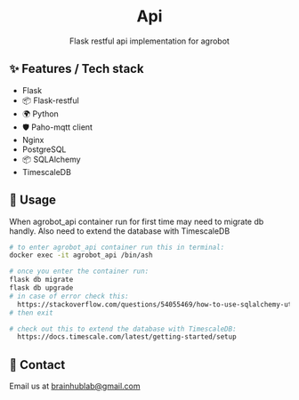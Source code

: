<div align="center">
  <h1>Api</h1>
  <p>Flask restful api implementation for agrobot</p>
  <!--
  optional images (remove <-- arrows and use this layout if you need)

  <p align="middle">
    <img height="160" src="./images/cbm.jpg">
    <img height="160" src="./images/earth.png">
    <img height="160" src="./images/nature.png">
  </p>
  -->
</div>

## ✨ Features / Tech stack
-   Flask
- 📦 Flask-restful
- 🌍 Python
- 🛡 Paho-mqtt client
-   Nginx
-   PostgreSQL
- 📦 SQLAlchemy
-   TimescaleDB


## 🔨 Usage
<p>When agrobot_api container run for first time may need to migrate db handly. Also need to extend the database with TimescaleDB </p>

```bash
# to enter agrobot_api container run this in terminal:
docker exec -it agrobot_api /bin/ash

# once you enter the container run:
flask db migrate
flask db upgrade
# in case of error check this:
  https://stackoverflow.com/questions/54055469/how-to-use-sqlalchemy-utils-in-a-sqlalchemy-model
# then exit

# check out this to extend the database with TimescaleDB:
  https://docs.timescale.com/latest/getting-started/setup

```


## 🤝 Contact

Email us at [brainhublab@gmail.com](mailto:brainhublab@gmail.com)
